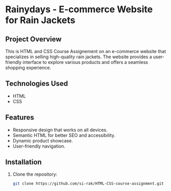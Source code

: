# Rainydays - E-commerce Website for Rain Jackets

## Project Overview

This is HTML and CSS Course Assignement on an e-commerce website that specializes in selling high-quality rain jackets. The website provides a user-friendly interface to explore various products and offers a seamless shopping experience.

## Technologies Used

- HTML
- CSS

## Features

- Responsive design that works on all devices.
- Semantic HTML for better SEO and accessibility.
- Dynamic product showcase.
- User-friendly navigation.

## Installation

1. Clone the repository:
   ```bash
   git clone https://github.com/si-rak/HTML-CSS-course-assignment.git
   ```

